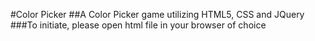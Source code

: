 #Color Picker 
##A Color Picker game utilizing HTML5, CSS and JQuery
###To initiate, please open html file in your browser of choice
